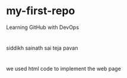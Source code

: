 # my-first-repo
Learning GitHub with DevOps
#
siddikh
sainath
sai teja
pavan
#
we used html code to implement the web page

